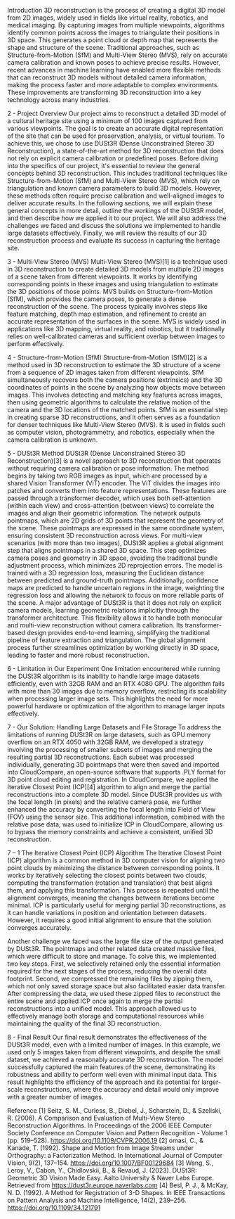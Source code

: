 Introduction
3D reconstruction is the process of creating a digital 3D model from 2D images, widely used in fields like virtual reality, robotics, and medical imaging. By capturing images from multiple viewpoints, algorithms identify common points across the images to triangulate their positions in 3D space. This generates a point cloud or depth map that represents the shape and structure of the scene. Traditional approaches, such as Structure-from-Motion (SfM) and Multi-View Stereo (MVS), rely on accurate camera calibration and known poses to achieve precise results. However, recent advances in machine learning have enabled more flexible methods that can reconstruct 3D models without detailed camera information, making the process faster and more adaptable to complex environments. These improvements are transforming 3D reconstruction into a key technology across many industries.

2 - Project Overview
Our project aims to reconstruct a detailed 3D model of a cultural heritage site using a minimum of 100 images captured from various viewpoints. The goal is to create an accurate digital representation of the site that can be used for preservation, analysis, or virtual tourism. To achieve this, we chose to use DUSt3R (Dense Unconstrained Stereo 3D Reconstruction), a state-of-the-art method for 3D reconstruction that does not rely on explicit camera calibration or predefined poses.
Before diving into the specifics of our project, it's essential to review the general concepts behind 3D reconstruction. This includes traditional techniques like Structure-from-Motion (SfM) and Multi-View Stereo (MVS), which rely on triangulation and known camera parameters to build 3D models. However, these methods often require precise calibration and well-aligned images to deliver accurate results.
In the following sections, we will explain these general concepts in more detail, outline the workings of the DUSt3R model, and then describe how we applied it to our project. We will also address the challenges we faced and discuss the solutions we implemented to handle large datasets effectively. Finally, we will review the results of our 3D reconstruction process and evaluate its success in capturing the heritage site.

3 - Multi-View Stereo (MVS)
Multi-View Stereo (MVS)[1] is a technique used in 3D reconstruction to create detailed 3D models from multiple 2D images of a scene taken from different viewpoints. It works by identifying corresponding points in these images and using triangulation to estimate the 3D positions of those points. MVS builds on Structure-from-Motion (SfM), which provides the camera poses, to generate a dense reconstruction of the scene. The process typically involves steps like feature matching, depth map estimation, and refinement to create an accurate representation of the surfaces in the scene. MVS is widely used in applications like 3D mapping, virtual reality, and robotics, but it traditionally relies on well-calibrated cameras and sufficient overlap between images to perform effectively.

4 - Structure-from-Motion (SfM)
Structure-from-Motion (SfM)[2] is a method used in 3D reconstruction to estimate the 3D structure of a scene from a sequence of 2D images taken from different viewpoints. SfM simultaneously recovers both the camera positions (extrinsics) and the 3D coordinates of points in the scene by analyzing how objects move between images. This involves detecting and matching key features across images, then using geometric algorithms to calculate the relative motion of the camera and the 3D locations of the matched points. SfM is an essential step in creating sparse 3D reconstructions, and it often serves as a foundation for denser techniques like Multi-View Stereo (MVS). It is used in fields such as computer vision, photogrammetry, and robotics, especially when the camera calibration is unknown.

5 - DUSt3R Method
DUSt3R (Dense Unconstrained Stereo 3D Reconstruction)[3] is a novel approach to 3D reconstruction that operates without requiring camera calibration or pose information. The method begins by taking two RGB images as input, which are processed by a shared Vision Transformer (ViT) encoder. The ViT divides the images into patches and converts them into feature representations. These features are passed through a transformer decoder, which uses both self-attention (within each view) and cross-attention (between views) to correlate the images and align their geometric information.
The network outputs pointmaps, which are 2D grids of 3D points that represent the geometry of the scene. These pointmaps are expressed in the same coordinate system, ensuring consistent 3D reconstruction across views. For multi-view scenarios (with more than two images), DUSt3R applies a global alignment step that aligns pointmaps in a shared 3D space. This step optimizes camera poses and geometry in 3D space, avoiding the traditional bundle adjustment process, which minimizes 2D reprojection errors.
The model is trained with a 3D regression loss, measuring the Euclidean distance between predicted and ground-truth pointmaps. Additionally, confidence maps are predicted to handle uncertain regions in the image, weighting the regression loss and allowing the network to focus on more reliable parts of the scene.
A major advantage of DUSt3R is that it does not rely on explicit camera models, learning geometric relations implicitly through the transformer architecture. This flexibility allows it to handle both monocular and multi-view reconstruction without camera calibration. Its transformer-based design provides end-to-end learning, simplifying the traditional pipeline of feature extraction and triangulation. The global alignment process further streamlines optimization by working directly in 3D space, leading to faster and more robust reconstruction.

6 - Limitation in Our Experiment
One limitation encountered while running the DUSt3R algorithm is its inability to handle large image datasets efficiently, even with 32GB RAM and an RTX 4080 GPU. The algorithm fails with more than 30 images due to memory overflow, restricting its scalability when processing larger image sets. This highlights the need for more powerful hardware or optimization of the algorithm to manage larger inputs effectively.

7 - Our Solution: Handling Large Datasets and File Storage
To address the limitations of running DUSt3R on large datasets, such as GPU memory overflow on an RTX 4050 with 32GB RAM, we developed a strategy involving the processing of smaller subsets of images and merging the resulting partial 3D reconstructions. Each subset was processed individually, generating 3D pointmaps that were then saved and imported into CloudCompare, an open-source software that supports .PLY format for 3D point cloud editing and registration.
In CloudCompare, we applied the Iterative Closest Point (ICP)[4] algorithm to align and merge the partial reconstructions into a complete 3D model. Since DUSt3R provides us with the focal length (in pixels) and the relative camera pose, we further enhanced the accuracy by converting the focal length into Field of View (FOV) using the sensor size. This additional information, combined with the relative pose data, was used to initialize ICP in CloudCompare, allowing us to bypass the memory constraints and achieve a consistent, unified 3D reconstruction.

7 – 1 The Iterative Closest Point (ICP) Algorithm
The Iterative Closest Point (ICP) algorithm is a common method in 3D computer vision for aligning two point clouds by minimizing the distance between corresponding points. It works by iteratively selecting the closest points between two clouds, computing the transformation (rotation and translation) that best aligns them, and applying this transformation. This process is repeated until the alignment converges, meaning the changes between iterations become minimal. ICP is particularly useful for merging partial 3D reconstructions, as it can handle variations in position and orientation between datasets. However, it requires a good initial alignment to ensure that the solution converges accurately.

Another challenge we faced was the large file size of the output generated by DUSt3R. The pointmaps and other related data created massive files, which were difficult to store and manage. To solve this, we implemented two key steps. First, we selectively retained only the essential information required for the next stages of the process, reducing the overall data footprint. Second, we compressed the remaining files by zipping them, which not only saved storage space but also facilitated easier data transfer. After compressing the data, we used these zipped files to reconstruct the entire scene and applied ICP once again to merge the partial reconstructions into a unified model. This approach allowed us to effectively manage both storage and computational resources while maintaining the quality of the final 3D reconstruction.


8 - Final Result
Our final result demonstrates the effectiveness of the DUSt3R model, even with a limited number of images. In this example, we used only 5 images taken from different viewpoints, and despite the small dataset, we achieved a reasonably accurate 3D reconstruction. The model successfully captured the main features of the scene, demonstrating its robustness and ability to perform well even with minimal input data. This result highlights the efficiency of the approach and its potential for larger-scale reconstructions, where the accuracy and detail would only improve with a greater number of images.











Reference
[1] Seitz, S. M., Curless, B., Diebel, J., Scharstein, D., & Szeliski, R. (2006). A Comparison and Evaluation of Multi-View Stereo Reconstruction Algorithms. In Proceedings of the 2006 IEEE Computer Society Conference on Computer Vision and Pattern Recognition - Volume 1 (pp. 519–528). https://doi.org/10.1109/CVPR.2006.19
[2] omasi, C., & Kanade, T. (1992). Shape and Motion from Image Streams under Orthography: a Factorization Method. In International Journal of Computer Vision, 9(2), 137–154. https://doi.org/10.1007/BF00129684
[3] Wang, S., Leroy, V., Cabon, Y., Chidlovskii, B., & Revaud, J. (2023). DUSt3R: Geometric 3D Vision Made Easy. Aalto University & Naver Labs Europe. Retrieved from https://dust3r.europe.naverlabs.com 
[4] Besl, P. J., & McKay, N. D. (1992). A Method for Registration of 3-D Shapes. In IEEE Transactions on Pattern Analysis and Machine Intelligence, 14(2), 239–256. https://doi.org/10.1109/34.121791

